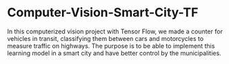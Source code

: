 # Computer-Vision-Smart-City-TF
In this computerized vision project with Tensor Flow, we made a counter for vehicles in transit, classifying them between cars and motorcycles to measure traffic on highways. The purpose is to be able to implement this learning model in a smart city and have better control by the municipalities.

